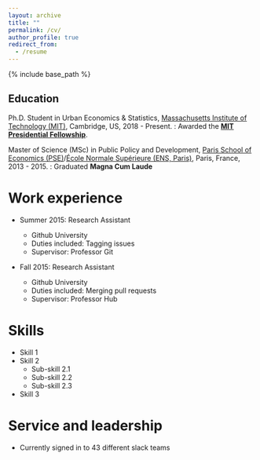 ```yaml
---
layout: archive
title: ""
permalink: /cv/
author_profile: true
redirect_from:
  - /resume
---
```


{% include base_path %}

## Education

Ph.D. Student in Urban Economics & Statistics, [Massachusetts Institute of Technology (MIT)](https://www.mit.edu/), Cambridge, US, 2018 - Present.
:   Awarded the [**MIT Presidential Fellowship**](https://web.mit.edu/provost/presfellow/).  
<p></p>

Master of Science (MSc) in Public Policy and Development, [Paris School of Economics (PSE)](https://www.parisschoolofeconomics.eu/en/)/[École Normale Supérieure (ENS, Paris)](http://www.ens.fr/en), Paris, France, 2013 - 2015.
:   Graduated **Magna Cum Laude**


Work experience
======
* Summer 2015: Research Assistant
  * Github University
  * Duties included: Tagging issues
  * Supervisor: Professor Git

* Fall 2015: Research Assistant
  * Github University
  * Duties included: Merging pull requests
  * Supervisor: Professor Hub

Skills
======
* Skill 1
* Skill 2
  * Sub-skill 2.1
  * Sub-skill 2.2
  * Sub-skill 2.3
* Skill 3

Service and leadership
======
* Currently signed in to 43 different slack teams
